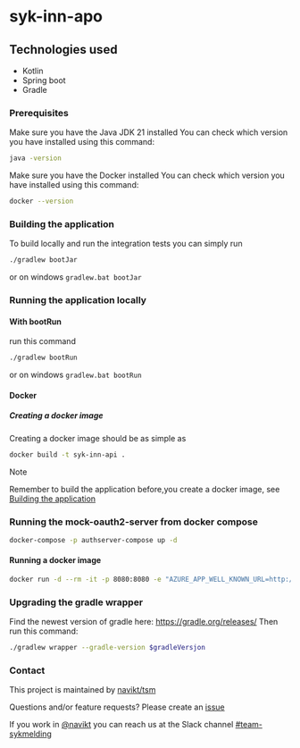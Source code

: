 # syk-inn-apo

## Technologies used
* Kotlin
* Spring boot
* Gradle

### Prerequisites
Make sure you have the Java JDK 21 installed
You can check which version you have installed using this command:
``` bash
java -version
```

Make sure you have the Docker installed
You can check which version you have installed using this command:
``` bash
docker --version
```

### Building the application
To build locally and run the integration tests you can simply run
``` bash
./gradlew bootJar
```
or on windows
`gradlew.bat bootJar`

### Running the application locally
#### With bootRun
run this command
``` bash
./gradlew bootRun
```
or on windows
`gradlew.bat bootRun`

#### Docker
##### Creating a docker image
Creating a docker image should be as simple as
``` bash
docker build -t syk-inn-api .
```
> [!NOTE]  
> Remember to build the application before,you create a docker image, see [Building the application](#building-the-application)

### Running the mock-oauth2-server from docker compose
``` bash
docker-compose -p authserver-compose up -d
```

#### Running a docker image
``` bash
docker run -d --rm -it -p 8080:8080 -e "AZURE_APP_WELL_KNOWN_URL=http://host.docker.internal:6969/azuread/.well-known/openid-configuration, AZURE_APP_CLIENT_ID=syk-inn-api-client-id" syk-inn-apo
```

### Upgrading the gradle wrapper
Find the newest version of gradle here: https://gradle.org/releases/ Then run this command:

``` bash
./gradlew wrapper --gradle-version $gradleVersjon
```

### Contact
This project is maintained by [navikt/tsm](CODEOWNERS)

Questions and/or feature requests?
Please create an [issue](https://github.com/navikt/syk-inn-api/issues)

If you work in [@navikt](https://github.com/navikt) you can reach us at the Slack
channel [#team-sykmelding](https://nav-it.slack.com/archives/CMA3XV997)